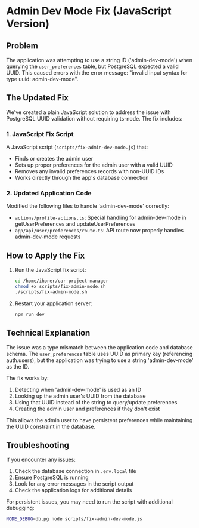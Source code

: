 # Admin Dev Mode Fix (JavaScript Version)

## Problem
The application was attempting to use a string ID ('admin-dev-mode') when querying the `user_preferences` table, but PostgreSQL expected a valid UUID. This caused errors with the error message: "invalid input syntax for type uuid: admin-dev-mode".

## The Updated Fix
We've created a plain JavaScript solution to address the issue with PostgreSQL UUID validation without requiring ts-node. The fix includes:

### 1. JavaScript Fix Script
A JavaScript script (`scripts/fix-admin-dev-mode.js`) that:
- Finds or creates the admin user
- Sets up proper preferences for the admin user with a valid UUID
- Removes any invalid preferences records with non-UUID IDs
- Works directly through the app's database connection

### 2. Updated Application Code
Modified the following files to handle 'admin-dev-mode' correctly:
- `actions/profile-actions.ts`: Special handling for admin-dev-mode in getUserPreferences and updateUserPreferences
- `app/api/user/preferences/route.ts`: API route now properly handles admin-dev-mode requests

## How to Apply the Fix

1. Run the JavaScript fix script:
   ```bash
   cd /home/ihoner/car-project-manager
   chmod +x scripts/fix-admin-mode.sh
   ./scripts/fix-admin-mode.sh
   ```

2. Restart your application server:
   ```bash
   npm run dev
   ```

## Technical Explanation

The issue was a type mismatch between the application code and database schema. The `user_preferences` table uses UUID as primary key (referencing auth.users), but the application was trying to use a string 'admin-dev-mode' as the ID.

The fix works by:
1. Detecting when 'admin-dev-mode' is used as an ID
2. Looking up the admin user's UUID from the database
3. Using that UUID instead of the string to query/update preferences
4. Creating the admin user and preferences if they don't exist

This allows the admin user to have persistent preferences while maintaining the UUID constraint in the database.

## Troubleshooting

If you encounter any issues:

1. Check the database connection in `.env.local` file
2. Ensure PostgreSQL is running
3. Look for any error messages in the script output
4. Check the application logs for additional details

For persistent issues, you may need to run the script with additional debugging:
```bash
NODE_DEBUG=db,pg node scripts/fix-admin-dev-mode.js
```
